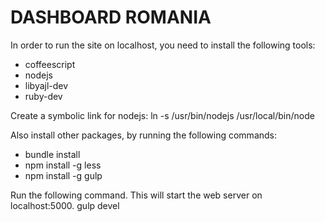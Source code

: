DASHBOARD ROMANIA
=================

In order to run the site on localhost, you need to install the following tools:
 * coffeescript
 * nodejs
 * libyajl-dev
 * ruby-dev

Create a symbolic link for nodejs:
	ln -s /usr/bin/nodejs /usr/local/bin/node

Also install other packages, by running the following commands:
 * bundle install
 * npm install -g less
 * npm install -g gulp

Run the following command. This will start the web server on localhost:5000.
	gulp devel
